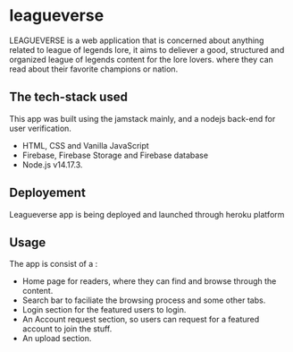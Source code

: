 # leagueverse
LEAGUEVERSE is a web application that is concerned about anything related to league of legends lore,
it aims to deliever a good, structured and organized league of legends content for the lore lovers. where they can read about their favorite champions or nation.

## The tech-stack used
This app was built using the jamstack mainly, and a nodejs back-end for user verification.
* HTML, CSS and Vanilla JavaScript
* Firebase, Firebase Storage and Firebase database
* Node.js v14.17.3.

## Deployement
Leagueverse app is being deployed and launched through heroku platform

## Usage
The app is consist of a :
* Home page for readers, where they can find and browse through the content.
* Search bar to faciliate the browsing process and some other tabs.
* Login section for the featured users to login.
* An Account request section, so users can request for a featured account to join the stuff.
* An upload section.

